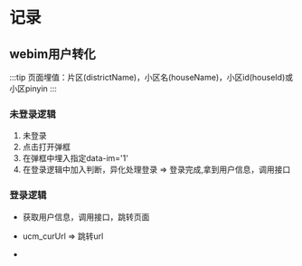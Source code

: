 # 记录

## webim用户转化
:::tip
页面埋值：片区(districtName)，小区名(houseName)，小区id(houseId)或小区pinyin
:::

### 未登录逻辑
1. 未登录
2. 点击打开弹框
3. 在弹框中埋入指定data-im='1'
4. 在登录逻辑中加入判断，异化处理登录 => 登录完成,拿到用户信息，调用接口

### 登录逻辑

* 获取用户信息，调用接口，跳转页面
  
* ucm_curUrl => 跳转url
* 